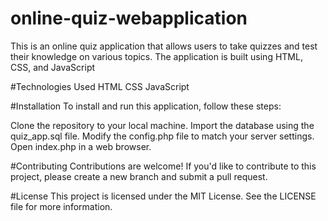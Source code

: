 # online-quiz-webapplication
This is an online quiz application that allows users to take quizzes and test their knowledge on various topics. The application is built using HTML, CSS, and JavaScript 



#Technologies Used
HTML
CSS
JavaScript

#Installation
To install and run this application, follow these steps:

Clone the repository to your local machine.
Import the database using the quiz_app.sql file.
Modify the config.php file to match your server settings.
Open index.php in a web browser.

#Contributing
Contributions are welcome! If you'd like to contribute to this project, please create a new branch and submit a pull request.

#License
This project is licensed under the MIT License. See the LICENSE file for more information.
